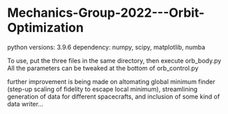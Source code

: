 # Mechanics-Group-2022---Orbit-Optimization

python versions: 3.9.6
dependency:
numpy, scipy, matplotlib, numba

To use, put the three files in the same directory, then execute orb_body.py
All the parameters can be tweaked at the bottom of orb_control.py

further improvement is being made on altomating global minimum finder (step-up scaling of fidelity to escape local minimum), streamlining generation of data for different spacecrafts, and inclusion of some kind of data writer...
